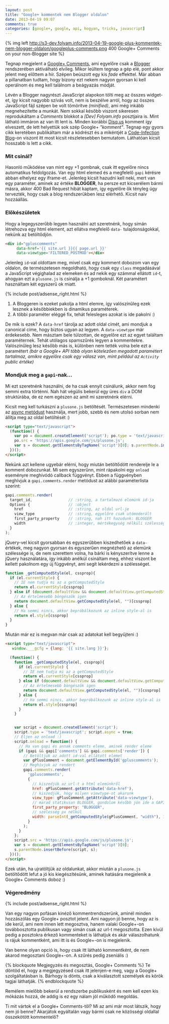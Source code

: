 ```yaml
---
layout: post
title: "Google+ kommentek nem Blogger oldalon"
date: 2013-04-19 09:07
comments: true
categories: [google+, google, api, hogyan, tricks, javascript]
---
```


{% img left http://s3-dev.folyam.info/2013-04-19-google-plus-kommentek-nem-blogger-oldalon/googleplus-comments.png 400 Google+ Comments on your non-Blogger site %}

Tegnap megjelent a [Google+ Comments](http://googleblog.blogspot.hu/), ami egyelőre csak a
[Blogger](http://www.blogger.com/) rendszerében aktiválható elvileg. Mikor leültem tegnap
a gép elé, pont akkor jelent meg előttem a hír. Szépen beúszott egy kis _fade_ effekttel.
Már abban a pillanatban tudtam, hogy bizony ezt nekem nagyon gyorsan ki kell operálnom és
meg kell találnom a beágyazás módját.

<!--more-->

Lévén a Blogger nagyrészt JavaScript alapokon tölti
meg az összes widget-et, így kicsit nagyobb szívás volt, nem is beszélve arról, hogy az
összes JavaScript fájl szépen be volt tömörítve _(minified)_, ami még inkább megnehezítette
a munkát. Nem sokkal később viszont sikeresen reprodukáltam a _Comments_ blokkot a _[Dev]
Folyam.info_ posztjaira is. Mint látható immáron az van itt lent is. Minden korábbi
[Disq.us](http://disqus.com/) komment így elveszett, de lett helyettük sok szép Google+
_"komment"_. Tegnap egy gyors cikk keretében publikáltam már a kódrészt és a mikéntjét a
[Code-Infection Blog](http://blog.code-infection.com/2013/04/google-comments-on-your-none-blogger.html)-on
viszont itt most kicsit részletesebben bemutatom. Láthatóan kicsit hosszabb is lett a cikk.

### Mit csinál?

Hasonló működése van mint egy +1 gombnak, csak itt egyelőre nincs automatikus feldolgozás.
Van egy html elemed és a megfelelő `gapi` kérésre abban elhelyez egy iframe-et. Jelenleg
kicsit hazudni kell neki, mert van egy paraméter, aminek az értéke **BLOGGER**, ha persze
ezt kicserélem bármi másra, akkor 400 Bad Request hibát kaptam, így egyelőre ők tényleg
úgy tervezték, hogy csak a blog rendszerükben lesz elérhető. Kicsit naív hozzáállás.

### Előkészületek

Hogy a legegyszerűbb legyen használni azt szeretnénk, hogy simán létrehozva egy html
element, azt ellátva megfelelő `data-` tulajdonságokkal, nekünk az betöltődjön.

``` html
<div id="gpluscomments"
     data-href='{{ site.url }}{{ page.url }}'
     data-viewtype='FILTERED_POSTMOD'></div>
```

Jelenleg `id`-val oldottam meg, mivel csak egy komment dobozom van egy oldalon, de
természetesen megoldható, hogy csak egy `class` megadásával a JavaScript végighalad az
elemeken és ad nekik egy számmal ellátott `id`-t, ahogyan ezt a `plusone.js` is csinálja
a +1 gomboknál. Két paramétert használtam két egyszerű ok miatt.

{% include post/adsense_right.html %}

1. A Bloggeren is ezeket pakolja a html elemre, így valószínűleg ezek lesznek a
későbbiekben is dinamikus paraméterek.
2. A többi paraméter eléggé fix, tehát felesleges azokat is ide pakolni :)

De mik is ezek? A `data-href` tárolja az adott oldal címét, ami mondjuk a canonical címe,
hogy biztos ugyan az legyen. A `data-viewtype` már érdekesebb. Nem másztam bele túlzottan,
de egyelőre ezt az egyet találtam paraméternek. Tehát utólagos spamszűrés legyen a
kommentekre. Valószínűleg lesz később más is, különben nem tették volna bele ezt a
paramétert _(bár a Google+ API több olyan kötelezően megadott paramétert tartalmaz,
amikre egyelőre csak egy válasz van, mint például az `Activity` public értéke)_

### Mondjuk meg a `gapi`-nak...

Mi ezt szeretnénk használni, de ha csak ennyit csinálunk, akkor nem fog semmi extra
történni. Nah hát végülis bekerül egy üres `div` a DOM struktúrába, de ez nem egészen az
amit mi szeretnénk elérni.

Kicsit meg kell turkászni a `plusone.js` betöltését. Természetesen mindenki az
[async metódust](https://developers.google.com/+/web/+1button/#async-load) használja,
mert jobb, szebb és nem utolsó sorban nem állítja meg az oldal betöltését :)

``` html Eddig így nézett ki
<script type="text/javascript">
  (function() {
    var po = document.createElement('script'); po.type = 'text/javascript'; po.async = true;
    po.src = 'https://apis.google.com/js/plusone.js';
    var s = document.getElementsByTagName('script')[0]; s.parentNode.insertBefore(po, s);
  })();
</script>
```

Nekünk azt kellene ugyebár elérni, hogy miután betöltődött renderelje le a komment
dobozunkat. Mi sem egyszerűnn, mint rápakolni egy `onload` eseményre meghívódó callback
függvényt. Ebben a függvényben meghívjuk a `gapi.comments.render` metódust az alábbi
paraméterlista szerint:

``` javascript
gapi.comments.render(
  target_id,                // :string, a tartalmazó elemünk id-ja
  Options {                 // :object
    href                    // :string, az oldal url-je
    view_type               // :string, egyelőre csak utómoderált
    first_party_property    // :string, nah itt hazudunk: BLOGGER
    width                   // :integer, mértékegység nélküli szélesség
  }
);
```

jQuery-vel kicsit gyorsabban és egyszerűbben kiszedhetőek a `data-` értékek, meg nagyon
gyorsan és egyszerűen megnézhető az elemünk szélessége is, de nem szerettem volna, ha
bárki is kényszerítve lenne a jQuery használatára, így inkább anélkül csináltam meg,
ehhez viszont be kellett pakolnom egy új függvényt, ami segít lekérdezni a szélességet.

``` javascript
function _getComputedStyle(el, cssprop){
  if (el.currentStyle) {
    // IE nem tudja mi az a getComputedStyle
    return el.currentStyle[cssprop]
  } else if (document.defaultView && document.defaultView.getComputedStyle) {
    // Az értelmesebb böngészők igen
    return document.defaultView.getComputedStyle(el, "")[cssprop]
  } else {
    // Ha semmi nincs, akkor bepróbálkozunk az inline style-al is
    return el.style[cssprop]
  }
}
```

Miután már ez is megvan már csak az adatokat kell begyűjteni :)

``` html A végleges verzió
<script type="text/javascript">
   window.___gcfg = {lang: '{{ site.lang }}'};

  (function() {
    function _getComputedStyle(el, cssprop){
      if (el.currentStyle) {
        // IE nem tudja mi az a getComputedStyle
        return el.currentStyle[cssprop]
      } else if (document.defaultView && document.defaultView.getComputedStyle) {
        // Az értelmesebb böngészők igen
        return document.defaultView.getComputedStyle(el, "")[cssprop]
      } else {
        // Ha semmi nincs, akkor bepróbálkozunk az inline style-al is
        return el.style[cssprop]
      }
    }


    var script = document.createElement('script');
    script.type = 'text/javascript'; script.async = true;
    // Éljen az onload :)
    script.onload = function() {
      // Ha van gapi és annak comments eleme, aminek render eleme
      if (gapi && gapi['comments'] && gapi.comments['render']) {
        // Betöltjük az adott id-val ellátott elemet
        var gPlusComment = document.getElementById('gpluscomments');
        // Meghívjuk az rendert
        gapi.comments.render(
          'gpluscomments',
          {
            // kiszedjük az url-t a html elemünkről
            href: gPlusComment.getAttribute('data-href'),
            // kiszedjük, hogy milyen viewtype-ot akarunk
            view_type: gPlusComment.getAttribute('data-viewtype'),
            // marad statikusan BLOGGER, gondolom később jön ide a GAPI Client ID
            first_party_property: "BLOGGER",
            // szélesség px nélkül
            width: parseInt(_getComputedStyle(gPlusComment, "width"), 10)
          }
        );
      }
    };
    script.src = 'https://apis.google.com/js/plusone.js';
    var s = document.getElementsByTagName('script')[0];
    s.parentNode.insertBefore(script, s);
  })();
</script>
```

Ezek után, ha ujratöltjük az oldalunkat, akkor miután a `plusone.js` betöltődött lefut
a jó kis kiegészítésünk, aminek hatására megjelenik a Google+ Comments doboz :)

### Végeredmény

{% include post/adsense_right.html %}

Van egy nagyon pofásan kinéző kommentrendszerünk, aminél minden hozzászólás egy Google+
posztot jelent. Ami nagyon jó benne, hogy az is ide kerül, ami nem innen lett megosztva,
hanem valaki Google+-on továbbosztotta publikusan vagy simán csak az url-t megosztotta.
Ezen kívül pedig a posztokra érkező kommenteket is láthatjuk és akár válaszolhatunk is
rájuk kommentként, ami itt is és Google+-on is megjelenik.

Van benne olyan opció is, hogy csak itt látható kommentként, de nem akarod megosztani
Google+-on. A szűrés pedig zseniális :)

{% blockquote Megjegyzés és megosztás, Google+ Comments %}
  Te döntöd el, hogy a megjegyzésed csak itt jelenjen-e meg,
  vagy a Google+ szolgáltatásban is.
  Bárhogy is dönts, csak a kiválasztott személyek
  és körök tagjai láthatják.
{% endblockquote %}

Remélem mielőbb bekerül a rendszerbe publikusként és nem kell ezen kis mókázás hozzá, de
addig is ez egy nálam jól működő megoldás.

Ti mit vártok el a Google+ Comments-től? Mi az ami már most látszik, hogy nem jó benne?
Akarjátok egyáltalán vagy bármi csak ne közösségi oldallal összekötött kommentelő?
